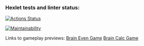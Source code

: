 ### Hexlet tests and linter status:
[![Actions Status](https://github.com/ajsen/frontend-project-44/workflows/hexlet-check/badge.svg)](https://github.com/ajsen/frontend-project-44/actions)

[![Maintainability](https://api.codeclimate.com/v1/badges/e08621375b9ef6493168/maintainability)](https://codeclimate.com/github/ajsen/frontend-project-44/maintainability)

Links to gameplay previews:
[Brain Even Game](https://asciinema.org/a/595741)
[Brain Calc Game](https://asciinema.org/a/595923)
